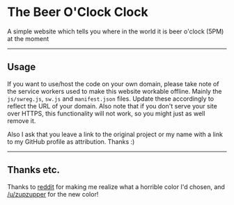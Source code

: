 # The Beer O'Clock Clock

A simple website which tells you where in the world it is beer o'clock (5PM) at the moment

---

## Usage

If you want to use/host the code on your own domain, please take note of the service workers used to make this website workable offline. Mainly the `js/swreg.js`, `sw.js` and `manifest.json` files. Update these accordingly to reflect the URL of your domain. Also note that if you don't serve your site over HTTPS, this functionality will not work, so you might just as well remove it.

Also I ask that you leave a link to the original project or my name with a link to my GitHub profile as attribution. Thanks :)

---

## Thanks etc.

Thanks to [reddit](https://www.reddit.com/r/Homebrewing/comments/67n9tl/was_bored_during_my_travels_so_i_made_a_beer/) for making me realize what a horrible color I'd chosen, and [/u/zupzupper](https://www.reddit.com/user/zupzupper) for the new color!
